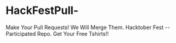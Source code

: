 # HackFestPull-
Make Your Pull Requests! We Will Merge Them.
Hacktober Fest -- Participated Repo. 
Get Your Free Tshirts!! 

